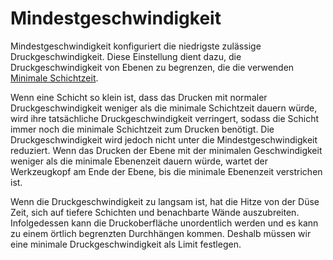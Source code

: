 Mindestgeschwindigkeit
====
Mindestgeschwindigkeit konfiguriert die niedrigste zulässige Druckgeschwindigkeit. Diese Einstellung dient dazu, die Druckgeschwindigkeit von Ebenen zu begrenzen, die die verwenden [Minimale Schichtzeit](cool_min_layer_time.md).

Wenn eine Schicht so klein ist, dass das Drucken mit normaler Druckgeschwindigkeit weniger als die minimale Schichtzeit dauern würde, wird ihre tatsächliche Druckgeschwindigkeit verringert, sodass die Schicht immer noch die minimale Schichtzeit zum Drucken benötigt. Die Druckgeschwindigkeit wird jedoch nicht unter die Mindestgeschwindigkeit reduziert. Wenn das Drucken der Ebene mit der minimalen Geschwindigkeit weniger als die minimale Ebenenzeit dauern würde, wartet der Werkzeugkopf am Ende der Ebene, bis die minimale Ebenenzeit verstrichen ist.

Wenn die Druckgeschwindigkeit zu langsam ist, hat die Hitze von der Düse Zeit, sich auf tiefere Schichten und benachbarte Wände auszubreiten. Infolgedessen kann die Druckoberfläche unordentlich werden und es kann zu einem örtlich begrenzten Durchhängen kommen. Deshalb müssen wir eine minimale Druckgeschwindigkeit als Limit festlegen.